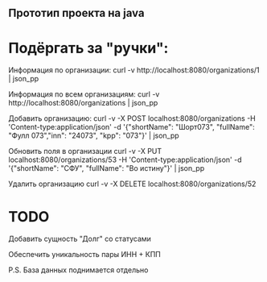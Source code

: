 ## Прототип проекта на java


# Подёргать за "ручки":

Информация по организации:
curl -v http://localhost:8080/organizations/1 | json_pp

Информация по всем организациям:
curl -v http://localhost:8080/organizations | json_pp

Добавить организацию:
curl -v -X POST localhost:8080/organizations -H 'Content-type:application/json' -d '{"shortName": "Шорт073", "fullName": "Фулл 073","inn": "24073", "kpp": "073"}' | json_pp

Обновить поля в организации
curl -v -X PUT localhost:8080/organizations/53 -H 'Content-type:application/json' -d '{"shortName": "СФУ", "fullName": "Во истину"}' | json_pp

Удалить организацию
curl -v -X DELETE localhost:8080/organizations/52

# TODO

Добавить сущность "Долг" со статусами

Обеспечить уникальность пары ИНН + КПП

P.S. База данных поднимается отдельно
